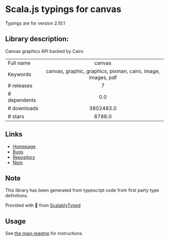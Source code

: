
# Scala.js typings for canvas

Typings are for version 2.10.1

## Library description:
Canvas graphics API backed by Cairo

|                    |                 |
| ------------------ | :-------------: |
| Full name          | canvas |
| Keywords           | canvas, graphic, graphics, pixman, cairo, image, images, pdf |
| # releases         | 7 |
| # dependents       | 0.0 |
| # downloads        | 3802483.0 |
| # stars            | 8788.0 |

## Links
- [Homepage](https://github.com/Automattic/node-canvas)
- [Bugs](https://github.com/Automattic/node-canvas/issues)
- [Repository](https://github.com/Automattic/node-canvas)
- [Npm](https://www.npmjs.com/package/canvas)
    


## Note
This library has been generated from typescript code from first party type definitions.

Provided with :purple_heart: from [ScalablyTyped](https://github.com/oyvindberg/ScalablyTyped)

## Usage
See [the main readme](../../readme.md) for instructions.


